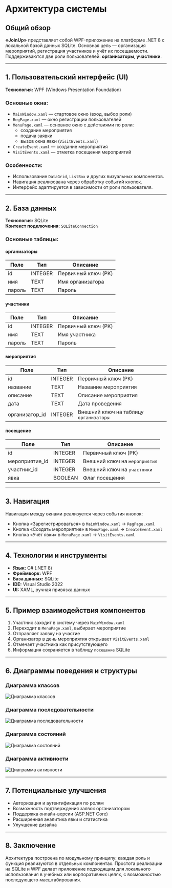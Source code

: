 ﻿
# Архитектура системы

## Общий обзор

**«JoinUp»** представляет собой WPF-приложение на платформе .NET 8 с локальной базой данных SQLite. Основная цель — организация мероприятий, регистрация участников и учёт их посещаемости. Поддерживаются две роли пользователей: **организаторы**, **участники**.

---

## 1. Пользовательский интерфейс (UI)

**Технология:** WPF (Windows Presentation Foundation)

### Основные окна:
- `MainWindow.xaml` — стартовое окно (вход, выбор роли)
- `RegPage.xaml` — окно регистрации пользователей
- `MenuPage.xaml` — основное окно с действиями по роли:
  - создание мероприятия
  - подача заявки
  - вызов окна явки (`VisitEvents.xaml`)
- `CreateEvent.xaml` — создание мероприятия
- `VisitEvents.xaml` — отметка посещения мероприятий

### Особенности:
- Использование `DataGrid`, `ListBox` и других визуальных компонентов.
- Навигация реализована через обработку событий кнопок.
- Интерфейс адаптируется в зависимости от роли пользователя.

---

## 2. База данных

**Технология:** SQLite  
**Контекст подключения:** `SQLiteConnection`

### Основные таблицы:

#### организаторы
| Поле          | Тип      | Описание                  |
|---------------|----------|---------------------------|
| id            | INTEGER  | Первичный ключ (PK)       |
| имя           | TEXT     | Имя организатора          |
| пароль        | TEXT     | Пароль                    |

#### участники
| Поле          | Тип      | Описание                  |
|---------------|----------|---------------------------|
| id            | INTEGER  | Первичный ключ (PK)       |
| имя           | TEXT     | Имя участника             |
| пароль        | TEXT     | Пароль                    |

#### мероприятия
| Поле            | Тип      | Описание                         |
|-----------------|----------|----------------------------------|
| id              | INTEGER  | Первичный ключ (PK)              |
| название        | TEXT     | Название мероприятия             |
| описание        | TEXT     | Описание мероприятия             |
| дата            | TEXT     | Дата проведения                  |
| организатор_id  | INTEGER  | Внешний ключ на таблицу `организаторы` |

#### посещение
| Поле            | Тип      | Описание                         |
|-----------------|----------|----------------------------------|
| id              | INTEGER  | Первичный ключ (PK)              |
| мероприятие_id  | INTEGER  | Внешний ключ на `мероприятия`   |
| участник_id     | INTEGER  | Внешний ключ на `участники`     |
| явка            | BOOLEAN  | Флаг посещения                   |

---

## 3. Навигация

Навигация между окнами реализуется через события кнопок:

- Кнопка «Зарегистрироваться» в `MainWindow.xaml` → `RegPage.xaml`
- Кнопка «Создать мероприятие» в `MenuPage.xaml` → `CreateEvent.xaml`
- Кнопка «Учёт явки» в `MenuPage.xaml` → `VisitEvents.xaml`

---

## 4. Технологии и инструменты

- **Язык:** C# (.NET 8)
- **Фреймворк:** WPF
- **База данных:** SQLite
- **IDE:** Visual Studio 2022
- **UI:** XAML, ручная привязка данных

---

## 5. Пример взаимодействия компонентов

1. Участник заходит в систему через `MainWindow.xaml`
2. Переходит в `MenuPage.xaml`, выбирает мероприятие
3. Отправляет заявку на участие
4. Организатор в день мероприятия открывает `VisitEvents.xaml`
5. Отмечает участника как присутствующего
6. Информация сохраняется в таблицу `посещение` SQLite

---

## 6. Диаграммы поведения и структуры

### Диаграмма классов

![Диаграмма классов](Diagrams/diagram-class-image.png)

### Диаграмма последовательности

![Диаграмма последовательности](Diagrams/diagram-sequence-image.png)

### Диаграмма состояний

![Диаграмма состояний](Diagrams/diagram-state-image.png)

### Диаграмма активности

![Диаграмма активности](Diagrams/diagram-activity-image.png)

---

## 7. Потенциальные улучшения

- Авторизация и аутентификация по ролям
- Возможность подтверждения заявок организатором
- Поддержка онлайн-версии (ASP.NET Core)
- Расширенная аналитика явки и статистика
- Улучшение дизайна

---

## 8. Заключение

Архитектура построена по модульному принципу: каждая роль и функция реализуются в отдельных компонентах. Простота реализации на SQLite и WPF делает приложение подходящим для локального использования в учебных или корпоративных целях, с возможностью последующего масштабирования.


